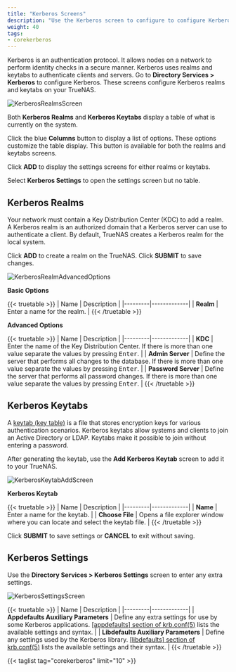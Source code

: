 ```yaml
---
title: "Kerberos Screens"
description: "Use the Kerberos screen to configure to configure Kerberos realms and keytabs on TrueNAS CORE."
weight: 40
tags:
- corekerberos
---
```


Kerberos is an authentication protocol. It allows nodes on a network to perform identity checks in a secure manner. 
Kerberos uses realms and keytabs to authenticate clients and servers. 
Go to **Directory Services > Kerberos** to configure Kerberos. These screens configure Kerberos realms and keytabs on your TrueNAS.

![KerberosRealmsScreen](/images/CORE/13.0/KerberosRealmsScreen.png "Kerberos Realms Screen")

Both **Kerberos Realms** and **Kerberos Keytabs** display a table of what is currently on the system.  

Click the blue **Columns** button to display a list of options. These options customize the table display. This button is available for both the realms and keytabs screens.

Click **ADD** to display the settings screens for either realms or keytabs.

Select **Kerberos Settings** to open the settings screen but no table.

## Kerberos Realms

Your network must contain a Key Distribution Center (KDC) to add a realm.
A Kerberos realm is an authorized domain that a Kerberos server can use to authenticate a client.
By default, TrueNAS creates a Kerberos realm for the local system.

Click **ADD** to create a realm on the TrueNAS. Click **SUBMIT** to save changes.

![KerberosRealmAdvancedOptions](/images/CORE/13.0/KerberosRealmAdvancedOptions.png "Kerberos Realm Add Screen")

**Basic Options**

{{< truetable >}}
| Name | Description |
|---------|-------------|
| **Realm** | Enter a name for the realm. |
{{< /truetable >}}

**Advanced Options**

{{< truetable >}}
| Name | Description |
|---------|-------------|
| **KDC** | Enter the name of the Key Distribution Center. If there is more than one value separate the values by pressing <kbd>Enter</kbd>. |
| **Admin Server** | Define the server that performs all changes to the database. If there is more than one value separate the values by pressing <kbd>Enter</kbd>. |
| **Password Server** | Define the server that performs all password changes. If there is more than one value separate the values by pressing <kbd>Enter</kbd>. |
{{< /truetable >}}

## Kerberos Keytabs

A [keytab (key table)](https://web.mit.edu/kerberos/krb5-devel/doc/basic/keytab_def.html) is a file that stores encryption keys for various authentication scenarios.
Kerberos keytabs allow systems and clients to join an Active Directory or LDAP. Keytabs make it possible to join without entering a password.

After generating the keytab, use the **Add Kerberos Keytab** screen to add it to your TrueNAS.

![KerberosKeytabAddScreen](/images/CORE/13.0/KerberosKeytabAddScreen.png "Kerberos Keytab Add Screen")

**Kerberos Keytab**

{{< truetable >}}
| Name | Description |
|---------|-------------|
| **Name** | Enter a name for the keytab. |
| **Choose File** | Opens a file explorer window where you can locate and select the keytab file. |
{{< /truetable >}}

Click **SUBMIT** to save settings or **CANCEL** to exit without saving.

## Kerberos Settings

Use the  **Directory Services > Kerberos Settings** screen to enter any extra settings.

![KerberosSettingsScreen](/images/CORE/13.0/KerberosSettingsScreen.png "Kerberos Settings")

{{< truetable >}}
| Name | Description |
|---------|-------------|
| **Appdefaults Auxiliary Parameters** | Define any extra settings for use by some Kerberos applications. [[appdefaults] section of krb.conf(5)](https://web.mit.edu/kerberos/krb5-1.12/doc/admin/conf_files/krb5_conf.html#appdefaults) lists the available settings and syntax. |
| **Libdefaults Auxiliary Parameters** | Define any settings used by the Kerberos library. [[libdefaults] section of krb.conf(5)](https://web.mit.edu/kerberos/krb5-1.12/doc/admin/conf_files/krb5_conf.html#libdefaults) lists the available settings and their syntax. |
{{< /truetable >}}

{{< taglist tag="corekerberos" limit="10" >}}
